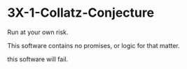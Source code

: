 # 3X-1-Collatz-Conjecture
Run at your own risk.

This software contains no promises,
or logic for that matter.

this software will fail.
